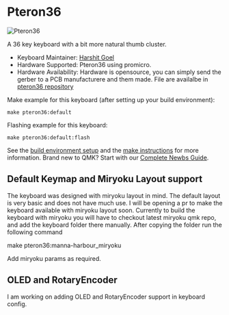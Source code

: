 # Pteron36

![Pteron36](https://github.com/harshitgoel96/pteron36-split-keyboard)

A 36 key keyboard with a bit more natural thumb cluster.

* Keyboard Maintainer: [Harshit Goel](https://github.com/harshitgoel96)
* Hardware Supported: Pteron36 using promicro.
* Hardware Availability: Hardware is opensource, you can simply send the gerber to a PCB manufacturere and them made. File are availalbe in [pteron36 repository](https://github.com/harshitgoel96/pteron36-split-keyboard/releases/tag/v1.2.0)

Make example for this keyboard (after setting up your build environment):

    make pteron36:default

Flashing example for this keyboard:

    make pteron36:default:flash

See the [build environment setup](https://docs.qmk.fm/#/getting_started_build_tools) and the [make instructions](https://docs.qmk.fm/#/getting_started_make_guide) for more information. Brand new to QMK? Start with our [Complete Newbs Guide](https://docs.qmk.fm/#/newbs).

## Default Keymap and Miryoku Layout support

The keyboard was designed with miryoku layout in mind. The default layout is very basic and does not have much use. I will be opening a pr to make the keyboard available with miryoku layout soon. Currently to build the keyboard with miryoku you will have to checkout latest miryoku qmk repo, and add the keyboard folder there manually. After copying the folder run the following command

  make pteron36:manna-harbour_miryoku 
  
Add miryoku params as required.

## OLED and RotaryEncoder

I am working on adding OLED and RotaryEncoder support in keyboard config. 